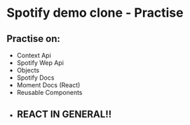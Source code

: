 # Spotify demo clone - Practise

## Practise on: 
  -  Context Api 
  -  Spotify Wep Api
  -  Objects
  -  Spotify Docs  
  -  Moment Docs (React) 
  -  Reusable Components
  - ## REACT IN GENERAL!!
